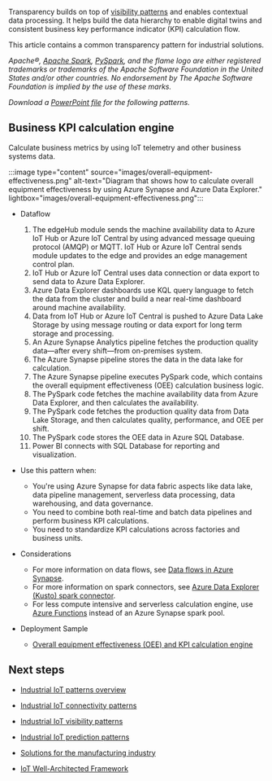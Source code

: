 Transparency builds on top of [visibility patterns](./iiot-visibility-patterns.yml) and enables contextual data processing. It helps build the data hierarchy to enable digital twins and consistent business key performance indicator (KPI) calculation flow.

This article contains a common transparency pattern for industrial solutions.

*Apache®, [Apache Spark](https://spark.apache.org), [PySpark](https://spark.apache.org/docs/latest/api/python), and the flame logo are either registered trademarks or trademarks of the Apache Software Foundation in the United States and/or other countries. No endorsement by The Apache Software Foundation is implied by the use of these marks.*

*Download a [PowerPoint file](https://arch-center.azureedge.net/iiot-patterns-transparency.pptx) for the following patterns.*

## Business KPI calculation engine

Calculate business metrics by using IoT telemetry and other business systems data.

:::image type="content" source="images/overall-equipment-effectiveness.png" alt-text="Diagram that shows how to calculate overall equipment effectiveness by using Azure Synapse and Azure Data Explorer." lightbox="images/overall-equipment-effectiveness.png":::

- Dataflow
    1. The edgeHub module sends the machine availability data to Azure IoT Hub or Azure IoT Central by using advanced message queuing protocol (AMQP) or MQTT. IoT Hub or Azure IoT Central sends module updates to the edge and provides an edge management control plan.
    2. IoT Hub or Azure IoT Central uses data connection or data export to send data to Azure Data Explorer.
    3. Azure Data Explorer dashboards use KQL query language to fetch the data from the cluster and build a near real-time dashboard around machine availability.
    4. Data from IoT Hub or Azure IoT Central is pushed to Azure Data Lake Storage by using message routing or data export for long term storage and processing.
    5. An Azure Synapse Analytics pipeline fetches the production quality data—after every shift—from on-premises system.
    6. The Azure Synapse pipeline stores the data in the data lake for calculation.
    7. The Azure Synapse pipeline executes PySpark code, which contains the overall equipment effectiveness (OEE) calculation business logic.
    8. The PySpark code fetches the machine availability data from Azure Data Explorer, and then calculates the availability.
    9. The PySpark code fetches the production quality data from Data Lake Storage, and then calculates quality, performance, and OEE per shift.
    10. The PySpark code stores the OEE data in Azure SQL Database.
    11. Power BI connects with SQL Database for reporting and visualization.

- Use this pattern when:
  - You're using Azure Synapse for data fabric aspects like data lake, data pipeline management, serverless data processing, data warehousing, and data governance.
  - You need to combine both real-time and batch data pipelines and perform business KPI calculations.
  - You need to standardize KPI calculations across factories and business units.

- Considerations
  - For more information on data flows, see [Data flows in Azure Synapse](/azure/synapse-analytics/concepts-data-flow-overview).
  - For more information on spark connectors, see [Azure Data Explorer (Kusto) spark connector](/azure/synapse-analytics/quickstart-connect-azure-data-explorer).
  - For less compute intensive and serverless calculation engine, use [Azure Functions](https://azure.microsoft.com/en-us/services/functions) instead of an Azure Synapse spark pool.

- Deployment Sample
  - [Overall equipment effectiveness (OEE) and KPI calculation engine](https://github.com/Azure-Samples/industrial-iot-patterns/tree/main/3_OEECalculationEngine)

## Next steps

- [Industrial IoT patterns overview](./iiot-patterns-overview.yml)

- [Industrial IoT connectivity patterns](./iiot-connectivity-patterns.yml)

- [Industrial IoT visibility patterns](./iiot-visibility-patterns.yml)

- [Industrial IoT prediction patterns](./iiot-prediction-patterns.yml)

- [Solutions for the manufacturing industry](../../industries/manufacturing.md)

- [IoT Well-Architected Framework](/azure/architecture/framework/iot/iot-overview)
